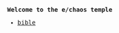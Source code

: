 **Welcome to the e/chaos temple**

* [bible](/bible)


<style>body {font-family: 'Lucida Console', monospace}</style>
